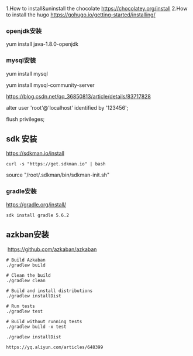 1.How to install&uninstall the chocolate https://chocolatey.org/install
2.How to install the hugo https://gohugo.io/getting-started/installing/

### openjdk安装

yum install java-1.8.0-openjdk

### mysql安装

yum install mysql

yum install mysql-community-server

https://blog.csdn.net/qq_36850813/article/details/83717828

alter user 'root'@'localhost' identified by '123456';

flush privileges;

## sdk 安装

https://sdkman.io/install

```
curl -s "https://get.sdkman.io" | bash
```

source "/root/.sdkman/bin/sdkman-init.sh"

### gradle安装

https://gradle.org/install/

```
sdk install gradle 5.6.2
```

## azkban安装

​	https://github.com/azkaban/azkaban

```
# Build Azkaban
./gradlew build

# Clean the build
./gradlew clean

# Build and install distributions
./gradlew installDist

# Run tests
./gradlew test

# Build without running tests
./gradlew build -x test
```

```
./gradlew installDist

https://yq.aliyun.com/articles/648399
```